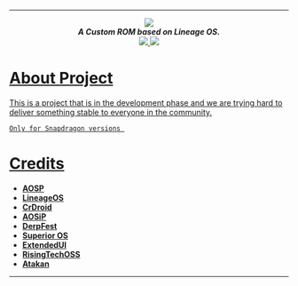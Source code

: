 -----------------------------------------------------------------------------
<div align="center">
<img src="https://github.com/ProjectSakura/SakuraDocs/blob/master/assets/header.png?raw=true"> 
<br>
<strong><i>A Custom ROM based on Lineage OS.</i></strong>
<br>
</a>
<a href="https://xdaforums.com/m/neroki.12679945/">
<img src="https://img.shields.io/badge/XDA-Thread-pink?style=for-the-badge">
</a>
<a href="https://t.me/nerokireleases">
<img src="https://img.shields.io/badge/Telegram-Group-blue?style=for-the-badge">
</div>

About Project
===============

This is a project that is in the development phase and we are trying hard to deliver something stable to everyone in the community.
```
Only for Snapdragon versions 
```
Credits
=======
 * [**AOSP**](https://android.googlesource.com)
 * [**LineageOS**](https://github.com/LineageOS)
 * [**CrDroid**](https://github.com/crdroidandroid)
 * [**AOSiP**](https://github.com/AOSiP)
 * [**DerpFest**](https://github.com/DerpLab)
 * [**Superior OS**](https://github.com/SuperiorOS)
 * [**ExtendedUI**](https://github.com/Extended-UI)
 * [**RisingTechOSS**](https://github.com/RisingTechOSS)
 * [**Atakan**](https://github.com/ata-kaner)
-----------------------------------------------------------------------------
